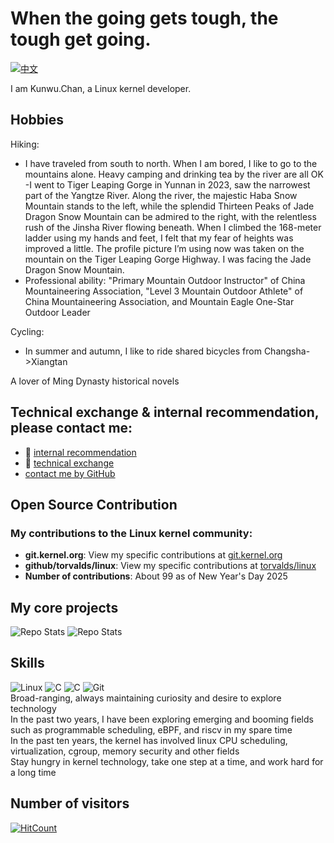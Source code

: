# When the going gets tough, the tough get going.

[![中文](https://img.shields.io/badge/中文-red?style=flat-square)](README_cn.md)


I am Kunwu.Chan, a Linux kernel developer. <br>
## Hobbies
Hiking:
- I have traveled from south to north. When I am bored, I like to go to the mountains alone. Heavy camping and drinking tea by the river are all OK
-I went to Tiger Leaping Gorge in Yunnan in 2023, saw the narrowest part of the Yangtze River. Along the river, the majestic Haba Snow Mountain stands to the left, while the splendid Thirteen Peaks of Jade Dragon Snow Mountain can be admired to the right, with the relentless rush of the Jinsha River flowing beneath. When I climbed the 168-meter ladder using my hands and feet, I felt that my fear of heights was improved a little. The profile picture I’m using now was taken on the mountain on the Tiger Leaping Gorge Highway. I was facing the Jade Dragon Snow Mountain.
- Professional ability: "Primary Mountain Outdoor Instructor" of China Mountaineering Association, "Level 3 Mountain Outdoor Athlete" of China Mountaineering Association, and Mountain Eagle One-Star Outdoor Leader<br>

Cycling:<br>
- In summer and autumn, I like to ride shared bicycles from Changsha->Xiangtan<br>

A lover of Ming Dynasty historical novels<br>
  
 
## Technical exchange & internal recommendation, please contact me:
- :email: [internal recommendation](mailto:kunwu.chan@hotmail.com)
- :email: [technical exchange](mailto:kunwu.chan@linux.dev)
- [contact me by GitHub](https://github.com/contact)



## Open Source Contribution
### My contributions to the Linux kernel community:
- **git.kernel.org**: View my specific contributions at [git.kernel.org](https://git.kernel.org/pub/scm/linux/kernel/git/next/linux-next.git/log/?qt=grep&q=chentao%40kylinos.cn)
- **github/torvalds/linux**: View my specific contributions at [torvalds/linux](https://github.com/torvalds/linux/commits/master/?author=KunWuChan)
- **Number of contributions**: About 99 as of New Year's Day 2025<br>

## My core projects
  ![Repo Stats](https://github-readme-stats.vercel.app/api/pin/?username=torvalds&repo=linux)
  ![Repo Stats](https://github-readme-stats.vercel.app/api/pin/?username=kunwuchan&repo=linux-rust)




## Skills
![Linux](https://img.shields.io/badge/-Linux-000000?style=flat&logo=Linux)
![C](https://img.shields.io/badge/-C-00599C?style=flat&logo=C)
![C](https://img.shields.io/badge/-Rust-00599C?style=flat&logo=RUST)
![Git](https://img.shields.io/badge/-Git-F05032?style=flat&logo=Git)
<br>Broad-ranging, always maintaining curiosity and desire to explore technology<br>
In the past two years, I have been exploring emerging and booming fields such as programmable scheduling, eBPF, and riscv in my spare time
<br>In the past ten years, the kernel has involved linux CPU scheduling, virtualization, cgroup, memory security and other fields<br>
Stay hungry in kernel technology, take one step at a time, and work hard for a long time

## Number of visitors
[![HitCount](https://hits.sh/github.com/kunwuchan.svg)](https://hits.sh/github.com/kunwuchan/)

